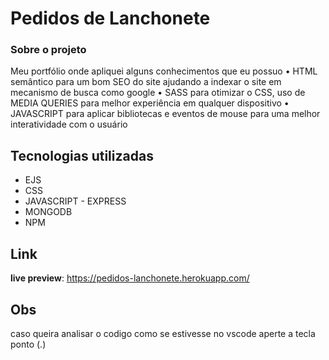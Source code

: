 # Pedidos de Lanchonete

### Sobre o projeto
Meu portfólio onde apliquei alguns conhecimentos que eu possuo 
• HTML semântico para um bom SEO do site ajudando a indexar o site  em mecanismo de busca como google
• SASS para otimizar o CSS, uso de  MEDIA QUERIES para melhor experiência em qualquer dispositivo
• JAVASCRIPT para aplicar bibliotecas e eventos de mouse para uma melhor interatividade com o usuário 


## Tecnologias utilizadas
- EJS
- CSS
- JAVASCRIPT - EXPRESS
- MONGODB
- NPM


## Link
**live preview**: https://pedidos-lanchonete.herokuapp.com/


## Obs
caso queira analisar o codigo como se estivesse no vscode aperte a tecla ponto (.)
